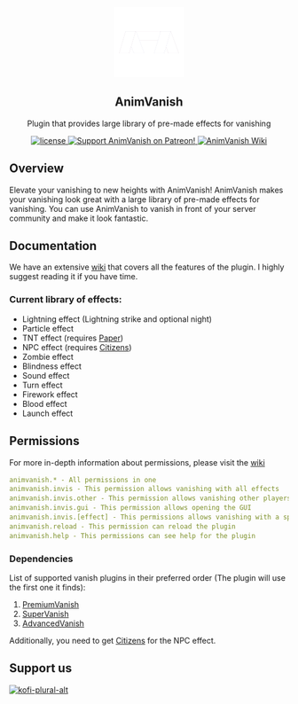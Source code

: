 <div align="center">

<img src="https://raw.githubusercontent.com/ArikSquad/AnimVanish/master/docs/animvanish-transparent.png" style="width: 25%" alt="AnimVanish Logo">
   
## AnimVanish

Plugin that provides large library of pre-made effects for vanishing

<a href="https://github.com/ArikSquad/AnimVanish/blob/master/LICENSE">
    <img src="https://img.shields.io/github/license/ArikSquad/AnimVanish?style=for-the-badge" alt="license">
</a>

<a href="https://modrinth.com/plugin/animvanish">
    <img src="https://img.shields.io/badge/Download-AnimVanish-red.svg?style=for-the-badge&logo=modrinth" alt="Support AnimVanish on Patreon!">
</a>

<a href="https://animvanish.mikart.eu/">
    <img src="https://img.shields.io/badge/ANIMVANISH-WIKI-violet.svg?style=for-the-badge&logo=gitbook" alt="AnimVanish Wiki">
</a>

</div>

## Overview
Elevate your vanishing to new heights with AnimVanish! AnimVanish makes your vanishing look great with a large library of pre-made effects for vanishing.
You can use AnimVanish to vanish in front of your server community and make it look fantastic.

## Documentation
We have an extensive [wiki](https://animvanish.mikart.eu/) that covers all the features of the plugin. I highly suggest reading 
it if you have time.

### Current library of effects:

- Lightning effect (Lightning strike and optional night)
- Particle effect
- TNT effect (requires [Paper](https://papermc.io/software/paper))
- NPC effect (requires [Citizens](https://www.spigotmc.org/resources/citizens.13811/))
- Zombie effect
- Blindness effect
- Sound effect
- Turn effect
- Firework effect
- Blood effect
- Launch effect

## Permissions

For more in-depth information about permissions, please visit
the [wiki](https://animvanish.mikart.eu/permissions)

```yml
animvanish.* - All permissions in one
animvanish.invis - This permission allows vanishing with all effects
animvanish.invis.other - This permission allows vanishing other players
animvanish.invis.gui - This permission allows opening the GUI
animvanish.invis.[effect] - This permissions allows vanishing with a specific effect
animvanish.reload - This permission can reload the plugin
animvanish.help - This permissions can see help for the plugin 
```

### Dependencies
List of supported vanish plugins in their preferred order (The plugin will use the first one it finds):
1. [PremiumVanish](https://www.spigotmc.org/resources/premiumvanish-stay-hidden-bungee-support.14404/)
2. [SuperVanish](https://www.spigotmc.org/resources/supervanish-be-invisible.1331/)
3. [AdvancedVanish](https://www.spigotmc.org/resources/advancedvanish.86036/)

Additionally, you need to get [Citizens](https://www.spigotmc.org/resources/citizens.13811/) for the NPC effect.

## Support us
<a href="https://ko-fi.com/ariksquad">![kofi-plural-alt](https://cdn.jsdelivr.net/npm/@intergrav/devins-badges@3/assets/compact/donate/kofi-plural-alt_vector.svg)</a>


